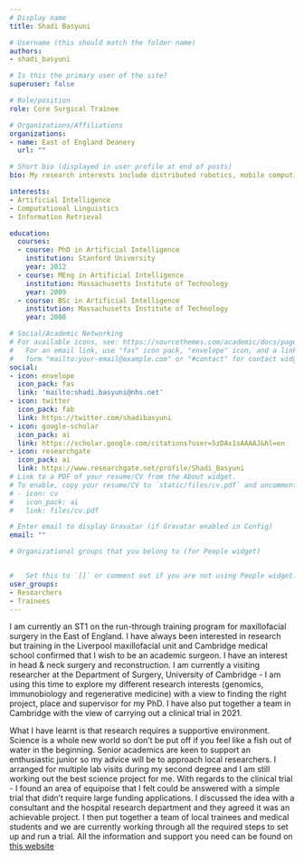 ```yaml
---
# Display name
title: Shadi Basyuni

# Username (this should match the folder name)
authors:
- shadi_basyuni

# Is this the primary user of the site?
superuser: false

# Role/position
role: Core Surgical Trainee

# Organizations/Affiliations
organizations:
- name: East of England Deanery
  url: ""

# Short bio (displayed in user profile at end of posts)
bio: My research interests include distributed robotics, mobile computing and programmable matter.

interests:
- Artificial Intelligence
- Computational Linguistics
- Information Retrieval

education:
  courses:
  - course: PhD in Artificial Intelligence
    institution: Stanford University
    year: 2012
  - course: MEng in Artificial Intelligence
    institution: Massachusetts Institute of Technology
    year: 2009
  - course: BSc in Artificial Intelligence
    institution: Massachusetts Institute of Technology
    year: 2008

# Social/Academic Networking
# For available icons, see: https://sourcethemes.com/academic/docs/page-builder/#icons
#   For an email link, use "fas" icon pack, "envelope" icon, and a link in the
#   form "mailto:your-email@example.com" or "#contact" for contact widget.
social:
- icon: envelope
  icon_pack: fas
  link: 'mailto:shadi.basyuni@nhs.net'
- icon: twitter
  icon_pack: fab
  link: https://twitter.com/shadibasyuni
- icon: google-scholar
  icon_pack: ai
  link: https://scholar.google.com/citations?user=5zDAx1sAAAAJ&hl=en
- icon: researchgate
  icon_pack: ai
  link: https://www.researchgate.net/profile/Shadi_Basyuni
# Link to a PDF of your resume/CV from the About widget.
# To enable, copy your resume/CV to `static/files/cv.pdf` and uncomment the lines below.
# - icon: cv
#   icon_pack: ai
#   link: files/cv.pdf

# Enter email to display Gravatar (if Gravatar enabled in Config)
email: ""

# Organizational groups that you belong to (for People widget)


#   Set this to `[]` or comment out if you are not using People widget.
user_groups:
- Researchers
- Trainees
---
```



I am currently an ST1 on the run-through training program for maxillofacial surgery in the East of England. I have always been interested in research but training in the Liverpool maxillofacial unit and Cambridge medical school confirmed that I wish to be an academic surgeon. I have an interest in head & neck surgery and reconstruction. I am currently a visiting researcher at the Department of Surgery, University of Cambridge - I am using this time to explore my different research interests (genomics, immunobiology and regenerative medicine) with a view to finding the right project, place and supervisor for my PhD. I have also put together a team in Cambridge with the view of carrying out a clinical trial in 2021. 

What I have learnt is that research requires a supportive environment. Science is a whole new world so don’t be put off if you feel like a fish out of water in the beginning. Senior academics are keen to support an enthusiastic junior so my advice will be to approach local researchers. I arranged for multiple lab visits during my second degree and I am still working out the best science project for me. With regards to the clinical trial - I found an area of equipoise that I felt could be answered with a simple trial that didn’t require large funding applications. I discussed the idea with a consultant and the hospital research department and they agreed it was an achievable project. I then put together a team of local trainees and medical students and we are currently working through all the required steps to set up and run a trial. All the information and support you need can be found on [this website](https://www.hra.nhs.uk/)
